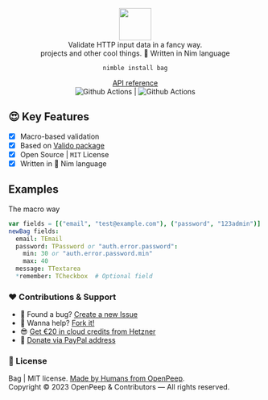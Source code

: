<p align="center">
  <img src="https://github.com/openpeep/bag/blob/main/.github/logo.png" width="64px"><br>
  Validate HTTP input data in a fancy way.<br>projects and other cool things. 👑 Written in Nim language
</p>

<p align="center">
  <code>nimble install bag</code>
</p>

<p align="center">
  <a href="https://openpeep.github.io/bag">API reference</a><br>
  <img src="https://github.com/openpeep/bag/workflows/test/badge.svg" alt="Github Actions"> | <img src="https://github.com/openpeep/bag/workflows/docs/badge.svg" alt="Github Actions">
</p>

## 😍 Key Features
- [x] Macro-based validation
- [x] Based on [Valido package](https://github.com/openpeep/valido)
- [x] Open Source | `MIT` License
- [x] Written in 👑 Nim language

## Examples

The macro way
```nim
var fields = [("email", "test@example.com"), ("password", "123admin")]
newBag fields:
  email: TEmail
  password: TPassword or "auth.error.password":
    min: 30 or "auth.error.password.min"
    max: 40
  message: TTextarea
  *remember: TCheckbox  # Optional field
```

### ❤ Contributions & Support
- 🐛 Found a bug? [Create a new Issue](/issues)
- 👋 Wanna help? [Fork it!](/fork)
- 😎 [Get €20 in cloud credits from Hetzner](https://hetzner.cloud/?ref=Hm0mYGM9NxZ4)
- 🥰 [Donate via PayPal address](https://www.paypal.com/donate/?hosted_button_id=RJK3ZTDWPL55C)

### 🎩 License
Bag | MIT license. [Made by Humans from OpenPeep](https://github.com/openpeep).<br>
Copyright &copy; 2023 OpenPeep & Contributors &mdash; All rights reserved.
